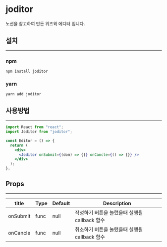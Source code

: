 # joditor

노션을 참고하여 만든 위즈윅 에디터 입니다.
<br/>

## 설치

---

### npm

```
npm install joditor
```

### yarn

```
yarn add joditor
```

## 사용방법

---

```jsx
import React from "react";
import Joditor from "joditor";

const Editor = () => {
  return (
    <div>
      <Joditor onSubmit={(dom) => {}} onCancle={() => {}} />
    </div>
  );
};
```

## Props

---

| title    | Type | Default | Description                                   |
| -------- | ---- | ------- | --------------------------------------------- |
| onSubmit | func | null    | 작성하기 버튼을 눌렀을때 실행될 callback 함수 |
| onCancle | func | null    | 취소하기 버튼을 눌렀을때 실행될 callback 함수 |
